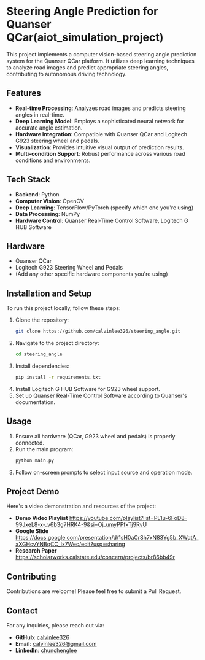 # Steering Angle Prediction for Quanser QCar(aiot_simulation_project)

This project implements a computer vision-based steering angle prediction system for the Quanser QCar platform. It utilizes deep learning techniques to analyze road images and predict appropriate steering angles, contributing to autonomous driving technology.


## Features

- **Real-time Processing**: Analyzes road images and predicts steering angles in real-time.
- **Deep Learning Model**: Employs a sophisticated neural network for accurate angle estimation.
- **Hardware Integration**: Compatible with Quanser QCar and Logitech G923 steering wheel and pedals.
- **Visualization**: Provides intuitive visual output of prediction results.
- **Multi-condition Support**: Robust performance across various road conditions and environments.

## Tech Stack

- **Backend**: Python
- **Computer Vision**: OpenCV
- **Deep Learning**: TensorFlow/PyTorch (specify which one you're using)
- **Data Processing**: NumPy
- **Hardware Control**: Quanser Real-Time Control Software, Logitech G HUB Software

## Hardware

- Quanser QCar
- Logitech G923 Steering Wheel and Pedals
- (Add any other specific hardware components you're using)

## Installation and Setup

To run this project locally, follow these steps:

1. Clone the repository:
   ```bash
   git clone https://github.com/calvinlee326/steering_angle.git
   ```
2. Navigate to the project directory:
   ```bash
   cd steering_angle
   ```
3. Install dependencies:
   ```bash
   pip install -r requirements.txt
   ```
4. Install Logitech G HUB Software for G923 wheel support.
5. Set up Quanser Real-Time Control Software according to Quanser's documentation.

## Usage

1. Ensure all hardware (QCar, G923 wheel and pedals) is properly connected.
2. Run the main program:
   ```bash
   python main.py
   ```
3. Follow on-screen prompts to select input source and operation mode.

## Project Demo
Here's a video demonstration and resources of the project:
- **Demo Video Playlist**
  https://youtube.com/playlist?list=PL1u-6FoD8-99JxeL8-x-_v6b3g7HRK4-9&si=Oj_umyPPfxTj9RvU
- **Google Slide**
  https://docs.google.com/presentation/d/1sH0aCrSh7xN83Yg5b_XWqtA_aXGHcvYNBqCC_lx7Wec/edit?usp=sharing
- **Research Paper**
  https://scholarworks.calstate.edu/concern/projects/br86bb49r
  
## Contributing

Contributions are welcome! Please feel free to submit a Pull Request.

## Contact

For any inquiries, please reach out via:
- **GitHub**: [calvinlee326](https://github.com/calvinlee326)
- **Email**: calvinlee326@gmail.com
- **LinkedIn**: [chunchenglee](https://www.linkedin.com/in/chunchenglee326/)
